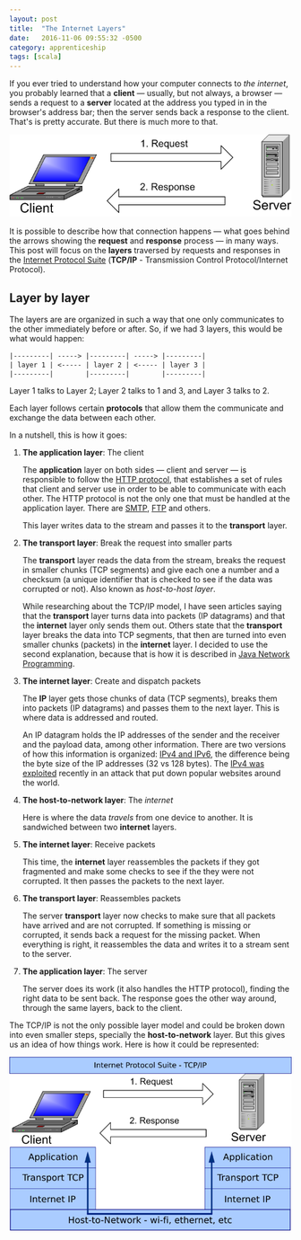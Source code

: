 ```yaml
---
layout: post
title:  "The Internet Layers"
date:   2016-11-06 09:55:32 -0500
category: apprenticeship
tags: [scala]
---
```


If you ever tried to understand how your computer connects to *the internet*, you probably learned that a **client** &mdash; usually, but not always, a browser &mdash; sends a request to a **server** located at the address you typed in in the browser's address bar; then the server sends back a response to the client. That's is pretty accurate. But there is much more to that.<!--more-->

![Client Server Model](/images/client-server.png)

It is possible to describe how that connection happens &mdash; what goes behind the arrows showing the **request** and **response** process &mdash; in many ways. This post will focus on the **layers** traversed by requests and responses in the [Internet Protocol Suite](https://en.wikipedia.org/wiki/Internet_protocol_suite) (**TCP/IP** - Transmission Control Protocol/Internet Protocol).

## Layer by layer

The layers are are organized in such a way that one only communicates to the other immediately before or after. So, if we had 3 layers, this would be what would happen:

```
|---------| -----> |---------| -----> |---------|
| layer 1 | <----- | layer 2 | <----- | layer 3 |
|---------|        |---------|        |---------|
```

Layer 1 talks to Layer 2; Layer 2 talks to 1 and 3, and Layer 3 talks to 2.

Each layer follows certain **protocols** that allow them the communicate and exchange the data between each other.

In a nutshell, this is how it goes:

1. **The application layer**: The client

    The **application** layer on both sides &mdash; client and server &mdash; is responsible to follow the [HTTP protocol](https://en.wikipedia.org/wiki/Hypertext_Transfer_Protocol), that establishes a set of rules that client and server use in order to be able to communicate with each other. The HTTP protocol is not the only one that must be handled at the application layer. There are [SMTP](https://en.wikipedia.org/wiki/Simple_Mail_Transfer_Protocol), [FTP](https://en.wikipedia.org/wiki/File_Transfer_Protocol) and others.

    This layer writes data to the stream and passes it to the **transport** layer.

2. **The transport layer**: Break the request into smaller parts

    The **transport** layer reads the data from the stream, breaks the request in smaller chunks (TCP segments) and give each one a number and a checksum (a unique identifier that is checked to see if the data was corrupted or not). Also known as *host-to-host layer*.

    While researching about the TCP/IP model, I have seen articles saying that the **transport** layer turns data into packets (IP datagrams) and that the **internet** layer only sends them out. Others state that the **transport** layer breaks the data into TCP segments, that then are turned into even smaller chunks (packets) in the **internet** layer. I decided to use the second explanation, because that is how it is described in [Java Network Programming](http://shop.oreilly.com/product/9780596007218.do).

3. **The internet layer**: Create and dispatch packets

    The **IP** layer gets those chunks of data (TCP segments), breaks them into packets (IP datagrams) and passes them to the next layer. This is where data is addressed and routed.

    An IP datagram holds the IP addresses of the sender and the receiver and the payload data, among other information. There are two versions of how this information is organized: [IPv4 and IPv6](https://www.arin.net/knowledge/ipv4_ipv6.pdf), the difference being the byte size of the IP addresses (32 vs 128 bytes). The [IPv4 was exploited](https://twitter.com/eastdakota/status/783841607963381760) recently in an attack that put down popular websites around the world.

4. **The host-to-network layer**: The *internet*

    Here is where the data *travels* from one device to another. It is sandwiched between two **internet** layers.

5. **The internet layer**: Receive packets

    This time, the **internet** layer reassembles the packets if they got fragmented and make some checks to see if the they were not corrupted. It then passes the packets to the next layer.

6. **The transport layer**: Reassembles packets

    The server **transport** layer now checks to make sure that all packets have arrived and are not corrupted. If something is missing or corrupted, it sends back a request for the missing packet. When everything is right, it reassembles the data and writes it to a stream sent to the server.

7. **The application layer**: The server

    The server does its work (it also handles the HTTP protocol), finding the right data to be sent back. The response goes the other way around, through the same layers, back to the client.

The TCP/IP is not the only possible layer model and could be broken down into even smaller steps, specially the **host-to-network** layer. But this gives us an idea of how things work. Here is how it could be represented:

![Internet Protocol Suite](/images/tcp-ip.png)
